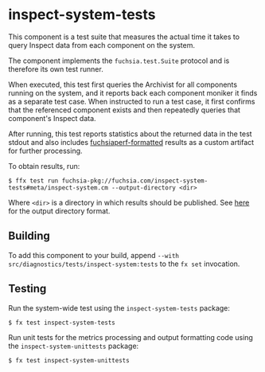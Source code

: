 # inspect-system-tests

This component is a test suite that measures the actual time it
takes to query Inspect data from each component on the system.

The component implements the `fuchsia.test.Suite` protocol and is
therefore its own test runner.

When executed, this test first queries the Archivist for all
components running on the system, and it reports back each component
moniker it finds as a separate test case. When instructed to run a
test case, it first confirms that the referenced component exists
and then repeatedly queries that component's Inspect data.

After running, this test reports statistics about the returned data
in the test stdout and also includes
[fuchsiaperf-formatted](https://fuchsia.dev/fuchsia-src/development/performance/fuchsiaperf_format)
results as a custom artifact for further processing.

To obtain results, run:

```
$ ffx test run fuchsia-pkg://fuchsia.com/inspect-system-tests#meta/inspect-system.cm --output-directory <dir>
```

Where `<dir>` is a directory in which results should be published.
See
[here](https://fuchsia.dev/fuchsia-src/reference/platform-spec/testing/test-output-format)
for the output directory format.

## Building

To add this component to your build, append
`--with src/diagnostics/tests/inspect-system:tests`
to the `fx set` invocation.

## Testing

Run the system-wide test using the `inspect-system-tests` package:

```
$ fx test inspect-system-tests
```

Run unit tests for the metrics processing and output formatting
code using the `inspect-system-unittests` package:

```
$ fx test inspect-system-unittests
```
